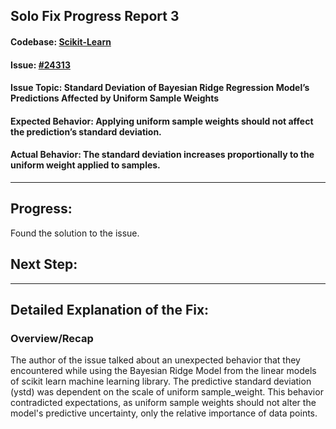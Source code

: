 ## Solo Fix Progress Report 3

#### Codebase: [Scikit-Learn](https://github.com/scikit-learn/scikit-learn)
#### Issue: [#24313](https://github.com/scikit-learn/scikit-learn/issues/24313)
#### Issue Topic: Standard Deviation of Bayesian Ridge Regression Model’s Predictions Affected by Uniform Sample Weights
#### Expected Behavior: Applying uniform sample weights should not affect the prediction’s standard deviation.
#### Actual Behavior: The standard deviation increases proportionally to the uniform weight applied to samples.
------------------------------------------------------------------------------------------------------------------------------------------------------------------

## Progress:
Found the solution to the issue.

## Next Step:
-------------------------------------------------------------------------------------------------------------------------------------------------------------------

## Detailed Explanation of the Fix:

### Overview/Recap
The author of the issue talked about an unexpected behavior that they encountered while using the Bayesian Ridge Model from the linear models of scikit learn machine learning library. The predictive standard deviation (ystd) was dependent on the scale of uniform sample_weight. This behavior contradicted expectations, as uniform sample weights should not alter the model's predictive uncertainty, only the relative importance of data points. 

